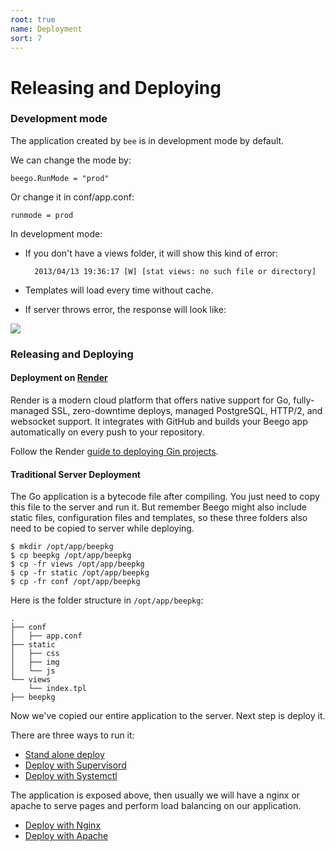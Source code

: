 ```yaml
---
root: true
name: Deployment
sort: 7
---
```


# Releasing and Deploying

### Development mode

The application created by `bee` is in development mode by default.

We can change the mode by:

	beego.RunMode = "prod"

Or change it in conf/app.conf:

	runmode = prod


In development mode:

- If you don't have a views folder, it will show this kind of error:

		2013/04/13 19:36:17 [W] [stat views: no such file or directory]

- Templates will load every time without cache.

- If server throws error, the response will look like:

![](./../images/dev.png)

### Releasing and Deploying

#### Deployment on [Render](https://render.com)
Render is a modern cloud platform that offers native support for Go, fully-managed SSL, zero-downtime deploys, managed PostgreSQL, HTTP/2, and websocket support. It integrates with GitHub and builds your Beego app automatically on every push to your repository.

Follow the Render [guide to deploying Gin projects](https://render.com/docs/deploy-beego).

#### Traditional Server Deployment
The Go application is a bytecode file after compiling. You just need to copy this file to the server and run it. But remember Beego might also include static files, configuration files and templates, so these three folders also need to be copied to server while deploying.

	$ mkdir /opt/app/beepkg
	$ cp beepkg /opt/app/beepkg
	$ cp -fr views /opt/app/beepkg
	$ cp -fr static /opt/app/beepkg
	$ cp -fr conf /opt/app/beepkg

Here is the folder structure in `/opt/app/beepkg`:

	.
	├── conf
	│   ├── app.conf
	├── static
	│   ├── css
	│   ├── img
	│   └── js
	└── views
	    └── index.tpl
	├── beepkg

Now we've copied our entire application to the server. Next step is deploy it.

There are three ways to run it:

- [Stand alone deploy](./beego.md)
- [Deploy with Supervisord ](./supervisor.md)
- [Deploy with Systemctl ](./systemctl.md)

The application is exposed above, then usually we will have a nginx or apache to serve pages and perform load balancing on our application.

- [Deploy with Nginx](./nginx.md)
- [Deploy with Apache](./apache.md)

